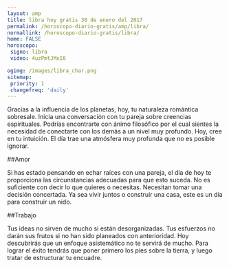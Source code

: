 ```yaml
---
layout: amp
title: libra hoy gratis 30 de enero del 2017 
permalink: /horoscopo-diario-gratis/amp/libra/
normallink: /horoscopo-diario-gratis/libra/
home: FALSE
horoscopo:
 signo: libra
 video: 4uzPmtJMxI0

ogimg: /images/libra_char.png
sitemap:
 priority: 1
 changefreq: 'daily'
---
```



Gracias a la influencia de los planetas, hoy, tu naturaleza romántica sobresale. Inicia una conversación con tu pareja sobre creencias espirituales. Podrías encontrarte con ánimo filosófico por el cual sientes la necesidad de conectarte con los demás a un nivel muy profundo. Hoy, cree en tu intuición. El día trae una atmósfera muy profunda que no es posible ignorar.

##Amor

Si has estado pensando en echar raíces con una pareja, el día de hoy te proporciona las circunstancias adecuadas para que esto suceda. No es suficiente con decir lo que quieres o necesitas. Necesitan tomar una decisión concertada. Ya sea vivir juntos o construir una casa, este es un día para construir un nido.

##Trabajo

Tus ideas no sirven de mucho si están desorganizadas. Tus esfuerzos no darán sus frutos si no han sido planeados con anterioridad. Hoy descubrirás que un enfoque asistemático no te servirá de mucho. Para lograr el éxito tendrás que poner primero los pies sobre la tierra, y luego tratar de estructurar tu encuadre.